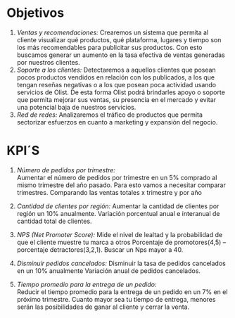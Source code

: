 # Objetivos  
1.	*Ventas y recomendaciones:* Crearemos un sistema que permita al cliente visualizar qué productos, qué plataforma, lugares y tiempo son los más recomendables para publicitar sus productos. Con esto buscamos generar un aumento en la tasa efectiva de ventas generadas por nuestros clientes.
2.	*Soporte a los clientes:* Detectaremos a aquellos clientes que posean pocos productos vendidos en relación con los publicados, a los que tengan reseñas negativas o a los que posean poca actividad usando servicios de Olist. De esta forma Olist podrá brindarles apoyo o soporte que permita mejorar sus ventas, su presencia en el mercado y evitar una potencial baja de nuestros servicios.
3.	*Red de redes:* Analizaremos el tráfico de productos que permita sectorizar esfuerzos en cuanto a marketing y expansión del negocio. 

# KPI´S  

1. *Número de pedidos por trimestre:*  
Aumentar el número de pedidos por trimestre en un 5% comprado al mismo trimestre del año pasado.
Para esto vamos a necesitar comparar trimestres. Comparando las ventas totales x trimestre y por año

2. *Cantidad de clientes por región:*
 Aumentar la cantidad de clientes por región un 10% anualmente.
 Variación porcentual anual e interanual de cantidad total de clientes.


3. *NPS (Net Promoter Score):* 
Mide el nivel de lealtad y la probabilidad de que el cliente muestre tu marca a otros
Porcentaje de promotores(4,5) – porcentaje detractores(3,2,1). Buscar un Nps mayor a 40.

4. *Disminuir pedidos cancelados:*
Disminuir la tasa de pedidos cancelados en un 10% anualmente
Variación anual de pedidos cancelados.

5. *Tiempo promedio para la entrega de un pedido:*  
Reducir el tiempo promedio para la entrega de un pedido en un 7% en el próximo trimestre.
Cuanto mayor sea tu tiempo de entrega, menores serán las posibilidades de ganar al cliente y cerrar la venta.
